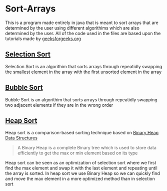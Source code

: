# Sort-Arrays
This is a program made entirely in java that is meant to sort arrays that are determined by the user using different algorithims which are also determined by the user.
All of the code used in the files are based upon the tutorials made by [geeksforgeeks.org](https://www.geeksforgeeks.org/time-complexities-of-all-sorting-algorithms/)

## [Selection Sort](https://www.geeksforgeeks.org/selection-sort-algorithm-2/)
Selection Sort is an algorithim that sorts arrays through repeatidly swapping the smallest element in the array with the first unsorted element in the array

## [Bubble Sort](https://www.geeksforgeeks.org/bubble-sort-algorithm/)
Bubble Sort is an algorithim that sorts arrays through repeatidly swapping two adjacent elements if they are in the wrong order

## [Heap Sort](https://www.geeksforgeeks.org/heap-sort/)
Heap sort is a comparison-based sorting technique based on [Binary Heap Data Structures](https://www.geeksforgeeks.org/binary-heap/)
> A Binary Heap is a complete Binary tree which is used to store data efficiently to get the max or min element based on its type

Heap sort can be seen as an optimization of selection sort where we first find the max element and swap it with the last element and repeating until the array is sorted.
In heap sort we use Binary Heap so we can quickly find and move the max element in a more optimized method than in selection sort

